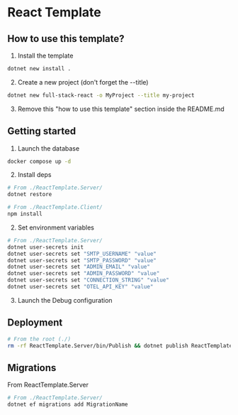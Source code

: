 # React Template

## How to use this template?

1. Install the template

```bash
dotnet new install .
```

2. Create a new project (don't forget the --title)

```bash
dotnet new full-stack-react -o MyProject --title my-project
```

3. Remove this "how to use this template" section inside the README.md

## Getting started

1. Launch the database

```bash
docker compose up -d
```

2. Install deps

```bash
# From ./ReactTemplate.Server/
dotnet restore
```

```bash
# From ./ReactTemplate.Client/
npm install
```

2. Set environment variables

```bash
# From ./ReactTemplate.Server/
dotnet user-secrets init
dotnet user-secrets set "SMTP_USERNAME" "value"
dotnet user-secrets set "SMTP_PASSWORD" "value"
dotnet user-secrets set "ADMIN_EMAIL" "value"
dotnet user-secrets set "ADMIN_PASSWORD" "value"
dotnet user-secrets set "CONNECTION_STRING" "value"
dotnet user-secrets set "OTEL_API_KEY" "value"
```

3. Launch the Debug configuration

## Deployment

```bash
# From the root (./)
rm -rf ReactTemplate.Server/bin/Publish && dotnet publish ReactTemplate.Server -t:PublishContainer -p ContainerArchiveOutputPath=../react-template.tar.gz -o ReactTemplate.Server/bin/Publish
```

## Migrations

From ReactTemplate.Server

```bash
# From ./ReactTemplate.Server/
dotnet ef migrations add MigrationName
```
